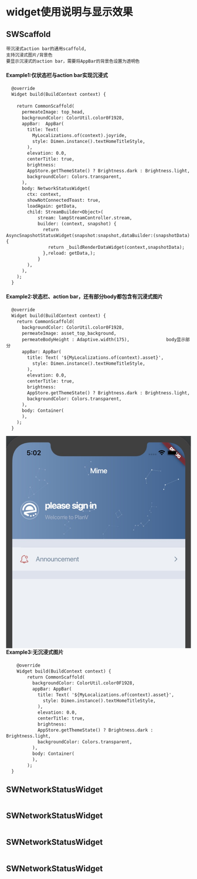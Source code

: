 # widget使用说明与显示效果

## SWScaffold

    带沉浸式action bar的通用scaffold,
    支持沉浸式图片/背景色
    要显示沉浸式的action bar，需要将AppBar的背景色设置为透明色
    

#### Example1:仅状态栏与action bar实现沉浸式    

```
  @override
  Widget build(BuildContext context) {

    return CommonScaffold(
      permeateImage: top_head,
      backgroundColor: ColorUtil.color0F1928,
      appBar:  AppBar(
        title: Text(
          MyLocalizations.of(context).joyride,
          style: Dimen.instance().textHomeTitleStyle,
        ),
        elevation: 0.0,
        centerTitle: true,
        brightness:
        AppStore.getThemeState() ? Brightness.dark : Brightness.light,
        backgroundColor: Colors.transparent,
      ),
      body: NetworkStatusWidget(
        ctx: context,
        showNotConnectedToast: true,
        loadAgain: getData,
        child: StreamBuilder<Object>(
            stream: lampStreamController.stream,
            builder: (context, snapshot) {
              return AsyncSnapshotStatusWidget(snapshot:snapshot,dataBuilder:(snapshotData){
                return _buildRenderDataWidget(context,snapshotData);
              },reload: getData,);
            }
        ),
      ),
    );
  } 
```

#### Example2:状态栏、action bar，还有部分body都包含有沉浸式图片

```
  @override
  Widget build(BuildContext context) {
    return CommonScaffold(
      backgroundColor: ColorUtil.color0F1928,
      permeateImage: asset_top_background,
      permeateBodyHeight : Adaptive.width(175),              body显示部分
      appBar: AppBar(
        title: Text( '${MyLocalizations.of(context).asset}',
          style: Dimen.instance().textHomeTitleStyle,
        ),
        elevation: 0.0,
        centerTitle: true,
        brightness:
        AppStore.getThemeState() ? Brightness.dark : Brightness.light,
        backgroundColor: Colors.transparent,
      ),
      body: Container(
      ),
    );
  }
```
    
<img src="https://github.com/wilson23yang/smart_widget/blob/master/img/sw_scaffold.jpg" align="left" />



#### Example3:无沉浸式图片
    
```
    @override
    Widget build(BuildContext context) {
        return CommonScaffold(
          backgroundColor: ColorUtil.color0F1928,
          appBar: AppBar(
            title: Text( '${MyLocalizations.of(context).asset}',
              style: Dimen.instance().textHomeTitleStyle,
            ),
            elevation: 0.0,
            centerTitle: true,
            brightness:
            AppStore.getThemeState() ? Brightness.dark : Brightness.light,
            backgroundColor: Colors.transparent,
          ),
          body: Container(
          ),
        );
  }    
```
 

## SWNetworkStatusWidget
```

```

## SWNetworkStatusWidget
```

```

## SWNetworkStatusWidget
```

```

## SWNetworkStatusWidget
```

```